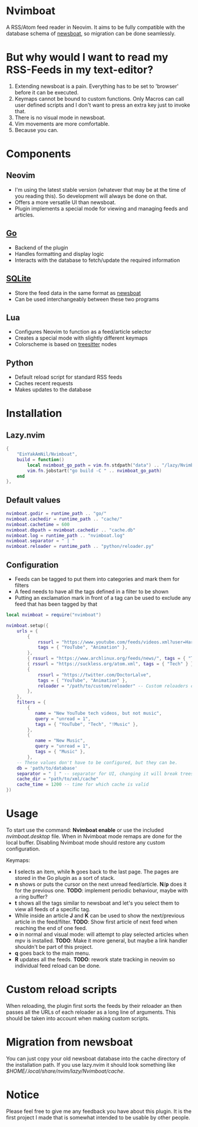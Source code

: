 # Nvimboat

A RSS/Atom feed reader in Neovim.
It aims to be fully compatible with the database schema of [newsboat](https://newsboat.org/), so migration can be done seamlessly.

# But why would I want to read my RSS-Feeds in my text-editor?

1. Extending newsboat is a pain. Everything has to be set to 'browser' before it can be executed.
2. Keymaps cannot be bound to custom functions. Only Macros can call user defined scripts and I don't want to press an extra key just to invoke that.
3. There is no visual mode in newsboat.
4. Vim movements are more comfortable.
5. Because you can.

# Components 

## Neovim

- I'm using the latest stable version (whatever that may be at the time of you reading this). So development will always be done on that.
- Offers a more versatile UI than newsboat.
- Plugin implements a special mode for viewing and managing feeds and articles.

## [Go](https://pkg.go.dev/github.com/neovim/go-client/nvim)

- Backend of the plugin
- Handles formatting and display logic
- Interacts with the database to fetch/update the required information

## [SQLite](https://www.sqlite.org/index.html)

- Store the feed data in the same format as [newsboat](https://newsboat.org/)
- Can be used interchangeably between these two programs

## Lua

- Configures Neovim to function as a feed/article selector
- Creates a special mode with slightly different keymaps
- Colorscheme is based on [treesitter](https://tree-sitter.github.io/tree-sitter/) nodes

## Python

- Default reload script for standard RSS feeds
- Caches recent requests
- Makes updates to the database

# Installation

## Lazy.nvim
```lua
{
    "EinYakAmNil/Nvimboat",
    build = function()
        local nvimboat_go_path = vim.fn.stdpath("data") .. "/lazy/Nvimboat/go"
        vim.fn.jobstart("go build -C " .. nvimboat_go_path)
    end
},
```
## Default values
```lua
nvimboat.godir = runtime_path .. "go/"
nvimboat.cachedir = runtime_path .. "cache/"
nvimboat.cachetime = 600
nvimboat.dbpath = nvimboat.cachedir .. "cache.db"
nvimboat.log = runtime_path .. "nvimboat.log"
nvimboat.separator = " | "
nvimboat.reloader = runtime_path .. "python/reloader.py"
```
## Configuration
- Feeds can be tagged to put them into categories and mark them for filters
- A feed needs to have all the tags defined in a filter to be shown
- Putting an exclamation mark in front of a tag can be used to exclude any feed that has been tagged by that
```lua
local nvimboat = require("nvimboat")

nvimboat.setup({
    urls = {
        {
            rssurl = "https://www.youtube.com/feeds/videos.xml?user=Harry101UK",
            tags = { "YouTube", "Animation" },
        },
        { rssurl = "https://www.archlinux.org/feeds/news/", tags = { "Tech" } },
        { rssurl = "https://suckless.org/atom.xml", tags = { "Tech" } },
        {
            rssurl = "https://twitter.com/DoctorLalve",
            tags = { "YouTube", "Animation" },
            reloader = "/path/to/custom/reloader" -- Custom reloaders can be defined
        },
    },
    filters = {
        {
           name = "New YouTube tech videos, but not music",
           query = "unread = 1",
           tags = { "YouTube", "Tech", "!Music" },
        },
        {
           name = "New Music",
           query = "unread = 1",
           tags = { "Music" },
        },
    -- These values don't have to be configured, but they can be.
    db = 'path/to/database'
    separator = " | " -- separator for UI, changing it will break treesitter
    cache_dir = "path/to/xml/cache"
    cache_time = 1200 -- time for which cache is valid
})
```
# Usage

To start use the command: **Nvimboat enable** or use the included *nvimboat.desktop* file.
When in Nvimboat mode remaps are done for the local buffer. Disabling Nvimboat mode should restore any custom configuration.

Keymaps:
- **l** selects an item, while **h** goes back to the last page. The pages are stored in the Go plugin as a sort of stack.
- **n** shows or puts the cursor on the next unread feed/article. **N**/**p** does it for the previous one. **TODO**: implement periodic behaviour, maybe with a ring buffer?
- **t** shows all the tags similar to newsboat and let's you select them to view all feeds of a specific tag.
- While inside an article **J** and **K** can be used to show the next/previous article in the feed/filter. **TODO**: Show first article of next feed when reaching the end of one feed. 
- **o** in normal and visual mode: will attempt to play selected articles when mpv is installed. **TODO**: Make it more general, but maybe a link handler shouldn't be part of this project. 
- **q** goes back to the main menu.
- **R** updates all the feeds. **TODO**: rework state tracking in neovim so individual feed reload can be done.

# Custom reload scripts

When reloading, the plugin first sorts the feeds by their reloader an then passes all the URLs of each reloader as a long line of arguments.
This should be taken into account when making custom scripts.

# Migration from newsboat

You can just copy your old newsboat database into the cache directory of the installation path.
If you use lazy.nvim it should look something like _$HOME/.local/share/nvim/lazy/Nvimboat/cache_.

# Notice
Please feel free to give me any feedback you have about this plugin.
It is the first project I made that is somewhat intended to be usable by other people.
